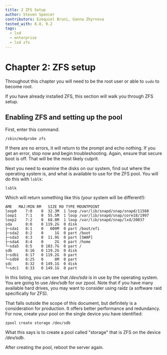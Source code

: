 ```yaml
---
title: 2 ZFS Setup
author: Steven Spencer
contributors: Ezequiel Bruni, Ganna Zhyrnova
tested_with: 8.8, 9.2
tags:
  - lxd
  - enterprise
  - lxd zfs
---
```


# Chapter 2: ZFS setup

Throughout this chapter you will need to be the root user or able to `sudo` to become root.

If you have already installed ZFS, this section will walk you through ZFS setup.

## Enabling ZFS and setting up the pool

First, enter this command:

```
/sbin/modprobe zfs
```

If there are no errors, it will return to the prompt and echo nothing. If you get an error, stop now and begin troubleshooting. Again, ensure that secure boot is off. That will be the most likely culprit.

Next you need to examine the disks on our system, find out where the operating system is, and what is available to use for the ZFS pool. You will do this with `lsblk`:

```
lsblk
```

Which will return something like this (your system will be different!):

```
AME   MAJ:MIN RM   SIZE RO TYPE MOUNTPOINT
loop0    7:0    0  32.3M  1 loop /var/lib/snapd/snap/snapd/11588
loop1    7:1    0  55.5M  1 loop /var/lib/snapd/snap/core18/1997
loop2    7:2    0  68.8M  1 loop /var/lib/snapd/snap/lxd/20037
sda      8:0    0 119.2G  0 disk
├─sda1   8:1    0   600M  0 part /boot/efi
├─sda2   8:2    0     1G  0 part /boot
├─sda3   8:3    0  11.9G  0 part [SWAP]
├─sda4   8:4    0     2G  0 part /home
└─sda5   8:5    0 103.7G  0 part /
sdb      8:16   0 119.2G  0 disk
├─sdb1   8:17   0 119.2G  0 part
└─sdb9   8:25   0     8M  0 part
sdc      8:32   0 149.1G  0 disk
└─sdc1   8:33   0 149.1G  0 part
```

In this listing, you can see that */dev/sda* is in use by the operating system. You are going to use */dev/sdb* for our zpool. Note that if you have many available hard drives, you may want to consider using raidz (a software raid specifically for ZFS).

That falls outside the scope of this document, but definitely is a consideration for production. It offers better performance and redundancy. For now, create your pool on the single device you have identified:

```
zpool create storage /dev/sdb
```

What this says is to create a pool called "storage" that is ZFS on the device */dev/sdb*.

After creating the pool, reboot the server again.
